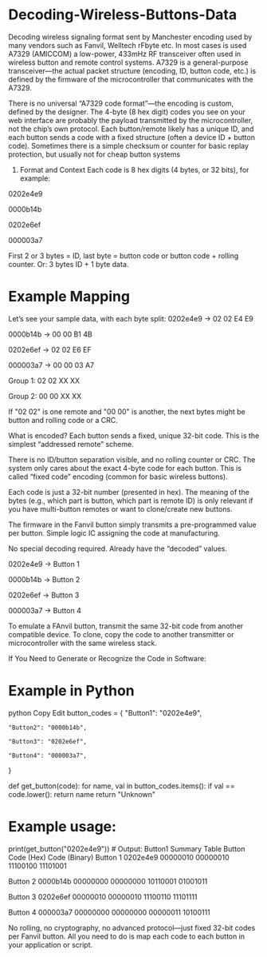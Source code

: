 # Decoding-Wireless-Buttons-Data
Decoding wireless signaling format sent by Manchester encoding used by many vendors such as Fanvil, Welltech rFbyte etc.
In most cases is used A7329 (AMICCOM) a low-power, 433mHz RF transceiver often used in wireless button and remote control systems.
A7329 is a general-purpose transceiver—the actual packet structure (encoding, ID, button code, etc.) is defined by the firmware of the microcontroller that communicates with the A7329.

There is no universal “A7329 code format”—the encoding is custom, defined by the designer.
The 4-byte (8 hex digit) codes you see on your web interface are probably the payload transmitted by the microcontroller, not the chip’s own protocol.
Each button/remote likely has a unique ID, and each button sends a code with a fixed structure (often a device ID + button code).
Sometimes there is a simple checksum or counter for basic replay protection, but usually not for cheap button systems

1. Format and Context
Each code is 8 hex digits (4 bytes, or 32 bits), for example:

0202e4e9 

0000b14b 

0202e6ef 

000003a7 


First 2 or 3 bytes = ID, last byte = button code or button code + rolling counter.
Or: 3 bytes ID + 1 byte data.

# Example Mapping
Let’s see your sample data, with each byte split:
0202e4e9 → 02 02 E4 E9  

0000b14b → 00 00 B1 4B   

0202e6ef → 02 02 E6 EF   

000003a7 → 00 00 03 A7 


Group 1: 02 02 XX XX 

Group 2: 00 00 XX XX 

If "02 02" is one remote and "00 00" is another, the next bytes might be button and rolling code or a CRC.

What is encoded?
Each button sends a fixed, unique 32-bit code.
This is the simplest “addressed remote” scheme.

There is no ID/button separation visible, and no rolling counter or CRC.
The system only cares about the exact 4-byte code for each button.
This is called “fixed code” encoding (common for basic wireless buttons).

Each code is just a 32-bit number (presented in hex).
The meaning of the bytes (e.g., which part is button, which part is remote ID) is only relevant if you have multi-button remotes or want to clone/create new buttons.

The firmware in the Fanvil button simply transmits a pre-programmed value per button.
Simple logic IC assigning the code at manufacturing.

No special decoding required.
Already have the “decoded” values.

0202e4e9 → Button 1

0000b14b → Button 2

0202e6ef → Button 3

000003a7 → Button 4


To emulate a FAnvil button, transmit the same 32-bit code from another compatible device.
To clone, copy the code to another transmitter or microcontroller with the same wireless stack.

If You Need to Generate or Recognize the Code in Software:
# Example in Python
python
Copy
Edit
button_codes = {
    "Button1": "0202e4e9",
    
    "Button2": "0000b14b",
    
    "Button3": "0202e6ef",
    
    "Button4": "000003a7",
    
}

def get_button(code):
    for name, val in button_codes.items():
        if val == code.lower():
            return name
    return "Unknown"

# Example usage:
print(get_button("0202e4e9"))  # Output: Button1
Summary Table
Button	Code (Hex)	Code (Binary)
Button 1	0202e4e9	00000010 00000010 11100100 11101001

Button 2	0000b14b	00000000 00000000 10110001 01001011

Button 3	0202e6ef	00000010 00000010 11100110 11101111

Button 4	000003a7	00000000 00000000 00000011 10100111


No rolling, no cryptography, no advanced protocol—just fixed 32-bit codes per Fanvil button.
All you need to do is map each code to each button in your application or script.
